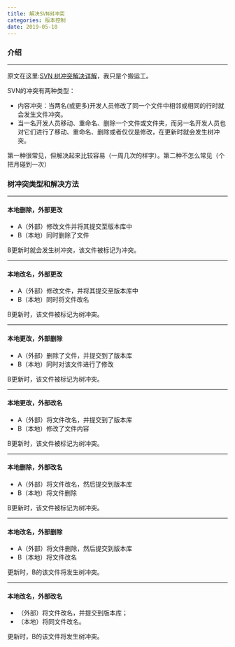 ```yaml
---
title: 解决SVN树冲突
categories: 版本控制
date: 2019-05-10
---
```


### 介绍
---

原文在这里:[SVN 树冲突解决详解](https://blog.csdn.net/xgf415/article/details/75196714)，我只是个搬运工。

SVN的冲突有两种类型：
* 内容冲突：当两名(或更多)开发人员修改了同一个文件中相邻或相同的行时就会发生文件冲突。
* 当一名开发人员移动、重命名、删除一个文件或文件夹，而另一名开发人员也对它们进行了移动、重命名、删除或者仅仅是修改，在更新时就会发生树冲突。

第一种很常见，但解决起来比较容易（一周几次的样字）。第二种不怎么常见（个把月碰到一次）

### 树冲突类型和解决方法
---

#### 本地删除，外部更改
* A（外部）修改文件并将其提交至版本库中
* B（本地）同时删除了文件

B更新时就会发生树冲突，该文件被标记为冲突。

---
#### 本地改名，外部更改
* A（外部）修改文件，并将其提交至版本库中
* B（本地）同时将文件改名

B更新时，该文件被标记为树冲突。

---
#### 本地更改，外部删除
* A（外部）删除了文件，并提交到了版本库
* B（本地）同时对该文件进行了修改

B更新时，该文件被标记为树冲突。

---
#### 本地更改，外部改名
* A（外部）将文件改名，并提交到了版本库
* B（本地）修改了文件内容

B更新时，该文件被标记为树冲突。

---
#### 本地删除，外部改名
* A（外部）将文件改名，然后提交到版本库
* B（本地）将文件删除

B更新时，该文件被标记为树冲突。

---
#### 本地改名，外部删除
* A（外部）将文件删除，然后提交到版本库
* B（本地）将文件改名

更新时，B的该文件将发生树冲突。

---
####  本地改名，外部改名
* （外部）将文件改名，并提交到版本库；
* （本地）将同文件改名。

更新时，B的该文件将发生树冲突。








